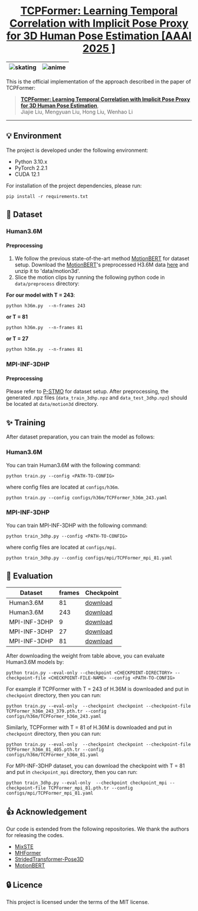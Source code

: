 
<h1 align="center"> <a href="https://arxiv.org/abs/2501.01770"> TCPFormer: Learning Temporal Correlation with Implicit Pose Proxy for 3D Human Pose Estimation [AAAI 2025 ]</a></h1>

| ![skating](figure/video2.gif)  | ![anime](figure/video3.gif) |
| ------------- | ------------- |



This is the official implementation of the approach described in the paper of TCPFormer:

> [**TCPFormer: Learning Temporal Correlation with Implicit Pose Proxy for 3D Human Pose Estimation**](https://arxiv.org/abs/2501.01770),            
> Jiajie Liu, Mengyuan Liu, Hong Liu, Wenhao Li 
---

## 💡 Environment
The project is developed under the following environment:
- Python 3.10.x
- PyTorch 2.2.1
- CUDA 12.1

For installation of the project dependencies, please run:
```
pip install -r requirements.txt
``` 

## 🐳 Dataset
### Human3.6M
#### Preprocessing
1. We follow the previous state-of-the-art method [MotionBERT](https://github.com/Walter0807/MotionBERT/blob/main/docs/pose3d.md) for dataset setup. Download the [MotionBERT](https://github.com/Walter0807/MotionBERT/blob/main/docs/pose3d.md)'s preprocessed H3.6M data [here](https://1drv.ms/u/s!AvAdh0LSjEOlgU7BuUZcyafu8kzc?e=vobkjZ) and unzip it to 'data/motion3d'.
2. Slice the motion clips by running the following python code in `data/preprocess` directory:

**For our model with T = 243**:
```text
python h36m.py  --n-frames 243
```
**or T = 81**
```text
python h36m.py  --n-frames 81
```
**or T = 27**
```text
python h36m.py  --n-frames 81
```


### MPI-INF-3DHP
#### Preprocessing
Please refer to [P-STMO](https://github.com/paTRICK-swk/P-STMO#mpi-inf-3dhp) for dataset setup. After preprocessing, the generated .npz files (`data_train_3dhp.npz` and `data_test_3dhp.npz`) should be located at `data/motion3d` directory.

## ✨ Training
After dataset preparation, you can train the model as follows:
### Human3.6M
You can train Human3.6M with the following command:
```
python train.py --config <PATH-TO-CONFIG>
```
where config files are located at `configs/h36m`. 
```
python train.py --config configs/h36m/TCPFormer_h36m_243.yaml 
```
### MPI-INF-3DHP
You can train MPI-INF-3DHP with the following command:
```
python train_3dhp.py --config <PATH-TO-CONFIG>
```
where config files are located at `configs/mpi`. 
```
python train_3dhp.py --config configs/mpi/TCPFormer_mpi_81.yaml 
```


## 🚅 Evaluation
| Dataset  | frames | Checkpoint|
|----------|--------|-----------|
|Human3.6M|81|[download](https://drive.google.com/file/d/14D_gfCflgl67-nl0L2MJijbARizbphnP/view?usp=drive_link)|
|Human3.6M|243|[download](https://drive.google.com/file/d/1xiCQaYOWlNBR4uZVGmFJ644mB4tPH-Gq/view?usp=drive_link)|
|MPI-INF-3DHP|9|[download](https://drive.google.com/file/d/1z_foxtKFxz1_g8jOfP-_cqv7ciptpJNo/view?usp=drive_link)|
|MPI-INF-3DHP|27|[download](https://drive.google.com/file/d/1EHl7IFud3JkDmDsDK6vad7O4STAMp9T_/view?usp=drive_link)|
|MPI-INF-3DHP|81|[download](https://drive.google.com/file/d/1ST3NYm-xlgkrMhs3nHm6_WVt6jvCzL-e/view?usp=drive_link)|




After downloading the weight from table above, you can evaluate Human3.6M models by:
```
python train.py --eval-only --checkpoint <CHECKPOINT-DIRECTORY> --checkpoint-file <CHECKPOINT-FILE-NAME> --config <PATH-TO-CONFIG>
```
For example if TCPFormer with T = 243 of H.36M is downloaded and put in `checkpoint` directory, then you can run:
```
python train.py --eval-only  --checkpoint checkpoint --checkpoint-file TCPFormer_h36m_243_379.pth.tr --config configs/h36m/TCPFormer_h36m_243.yaml
```

Similarly, TCPFormer with T = 81 of H.36M is downloaded and put in `checkpoint` directory, then you can run:
```
python train.py --eval-only  --checkpoint checkpoint --checkpoint-file TCPFormer_h36m_81_405.pth.tr --config configs/h36m/TCPFormer_h36m_81.yaml
```



For MPI-INF-3DHP dataset, you can download the checkpoint with T = 81 and put in `checkpoint_mpi` directory, then you can run:
```
python train_3dhp.py --eval-only  --checkpoint checkpoint_mpi --checkpoint-file TCPFormer_mpi_81.pth.tr --config configs/mpi/TCPFormer_mpi_81.yaml
```

## 👍 Acknowledgement

Our code is extended from the following repositories. We thank the authors for releasing the codes. 

- [MixSTE](https://github.com/JinluZhang1126/MixSTE)
- [MHFormer](https://github.com/Vegetebird/MHFormer)
- [StridedTransformer-Pose3D](https://github.com/Vegetebird/StridedTransformer-Pose3D)
- [MotionBERT](https://github.com/Walter0807/MotionBERT)

## 🔒 Licence

This project is licensed under the terms of the MIT license.